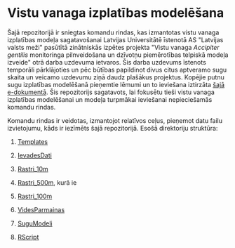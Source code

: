 # Vistu vanaga izplatības modelēšana


Šajā repozitorijā ir sniegtas komandu rindas, kas izmantotas vistu vanaga 
izplatības modeļa sagatavošanai Latvijas Universitātē īstenotā AS "Latvijas 
valsts meži" pasūtītā zinātniskās izpētes projekta "Vistu vanaga *Accipiter gentilis* 
monitoringa pilnveidošana un dzīvotņu piemērotības telpiskā modeļa izveide" otrā 
darba uzdevuma ietvaros. Šis darba uzdevums īstenots temporāli pārklājoties un pēc būtības 
papildinot divus citus aptveramo sugu skaita un veicamo uzdevumu ziņā daudz 
plašākus projektus. Kopējie putnu sugu izplatības modelēšanā pieņemtie lēmumi 
un to ieviešana iztirzāta [šajā e-dokumentā](https://aavotins.github.io/PutnuSDMs_gramata/). 
Šis repozitorijs sagatavots, lai fokusētu tieši vistu vanaga izplatības modelēšanai 
un modeļa turpmākai ieviešanai nepieciešamās komandu rindas.

Komandu rindas ir veidotas, izmantojot relatīvos ceļus, pieņemot datu failu 
izvietojumu, kāds ir iezīmēts šajā repozitorijā. Esošā direktoriju struktūra:

1. [Templates](./Templates/)

2. [IevadesDati](./IevadesDati/)

3. [Rastri_10m](./Rastri_10m/)

4. [Rastri_500m](./Rastri_500m/), kurā ie

5. [Rastri_100m](./Rastri_100m/)

6. [VidesParmainas](./VidesParmainas/)

7. [SuguModeli](./SuguModeli/)

8. [RScript](./RScript/)
